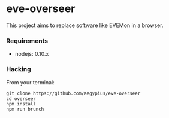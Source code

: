 eve-overseer
============

This project aims to replace software like EVEMon in a browser.

### Requirements

  - nodejs: 0.10.x

### Hacking

  From your terminal:

    git clone https://github.com/aegypius/eve-overseer
    cd overseer
    npm install
    npm run brunch
